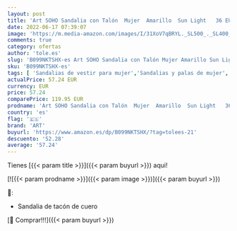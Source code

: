 ```yaml
---
layout: post
title: 'Art SOHO Sandalia con Talón  Mujer  Amarillo  Sun Light   36 EU'
date: 2022-06-17 07:39:07
image: 'https://m.media-amazon.com/images/I/31XoV7qBRYL._SL500_._SL400_.jpg'
comments: true
category: ofertas
author: 'tole.es'
slug: 'B099NKTSHX-es Art SOHO Sandalia con Talón Mujer Amarillo Sun Light 36 EU'
sku: 'B099NKTSHX-es'
tags: [ 'Sandalias de vestir para mujer','Sandalias y palas de mujer','Zapatos','Zapatos para mujer','Zapatos y complementos','art','sandalia','🇪🇸', ]
actualPrice: 57.24 EUR
currency: EUR
price: 57.24
comparePrice: 119.95 EUR
prodname: 'Art SOHO Sandalia con Talón  Mujer  Amarillo  Sun Light   36 EU'
country: 'es'
flag: '🇪🇸'
brand: 'ART'
buyurl: 'https://www.amazon.es/dp/B099NKTSHX/?tag=tolees-21'
descuento: '52.28'
average: '57.24'
---
```


Tienes [{{< param title >}}]({{< param buyurl >}}) aqui!

[![{{< param prodname >}}]({{< param image >}})]({{< param buyurl >}})

🔎:

- Sandalia de tacón de cuero

[🛒 Comprar!!!]({{< param buyurl >}})
